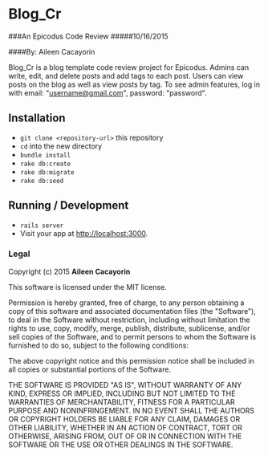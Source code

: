 # Blog_Cr
###An Epicodus Code Review
#####10/16/2015

####By: Aileen Cacayorin

Blog_Cr is a blog template code review project for Epicodus. Admins can write, edit, and delete posts and add tags to each post.  Users can view posts on the blog as well as view posts by tag.
To see admin features, log in with email: "username@gmail.com", password: "password".


## Installation

* `git clone <repository-url>` this repository
* `cd` into the new directory
* `bundle install`
* `rake db:create`
* `rake db:migrate`
* `rake db:seed`

## Running / Development

* `rails server`
* Visit your app at [http://localhost:3000](http://localhost:3000).

### Legal

Copyright (c) 2015 **Aileen Cacayorin**

This software is licensed under the MIT license.

Permission is hereby granted, free of charge, to any person obtaining a copy
of this software and associated documentation files (the "Software"), to deal
in the Software without restriction, including without limitation the rights
to use, copy, modify, merge, publish, distribute, sublicense, and/or sell
copies of the Software, and to permit persons to whom the Software is
furnished to do so, subject to the following conditions:

The above copyright notice and this permission notice shall be included in
all copies or substantial portions of the Software.

THE SOFTWARE IS PROVIDED "AS IS", WITHOUT WARRANTY OF ANY KIND, EXPRESS OR
IMPLIED, INCLUDING BUT NOT LIMITED TO THE WARRANTIES OF MERCHANTABILITY,
FITNESS FOR A PARTICULAR PURPOSE AND NONINFRINGEMENT. IN NO EVENT SHALL THE
AUTHORS OR COPYRIGHT HOLDERS BE LIABLE FOR ANY CLAIM, DAMAGES OR OTHER
LIABILITY, WHETHER IN AN ACTION OF CONTRACT, TORT OR OTHERWISE, ARISING FROM,
OUT OF OR IN CONNECTION WITH THE SOFTWARE OR THE USE OR OTHER DEALINGS IN
THE SOFTWARE.
